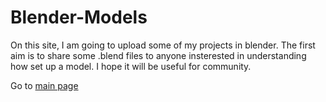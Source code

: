 # Blender-Models
On this site, I am going to upload some of my projects in blender. The first aim is to share some .blend files to anyone insterested in understanding how set up a model. I hope it will be useful for community.
<p>Go to <a href="https://luisram87.github.io/BlenderModels/">main page</a></p>
